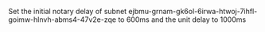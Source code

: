 Set the initial notary delay of subnet ejbmu-grnam-gk6ol-6irwa-htwoj-7ihfl-goimw-hlnvh-abms4-47v2e-zqe to 600ms and the unit delay to 1000ms
